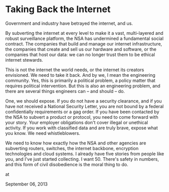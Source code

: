 # Taking Back the Internet
Government and industry have betrayed the internet, and us.

By subverting the internet at every level to make it a vast, multi-layered and robust surveillance platform, the NSA has undermined a fundamental social contract. The companies that build and manage our internet infrastructure, the companies that create and sell us our hardware and software, or the companies that host our data: we can no longer trust them to be ethical internet stewards.

This is not the internet the world needs, or the internet its creators envisioned. We need to take it back. And by we, I mean the engineering community. Yes, this is primarily a political problem, a policy matter that requires political intervention. But this is also an engineering problem, and there are several things engineers can – and should – do.

One, we should expose. If you do not have a security clearance, and if you have not received a National Security Letter, you are not bound by a federal confidentially requirements or a gag order. If you have been contacted by the NSA to subvert a product or protocol, you need to come forward with your story. Your employer obligations don't cover illegal or unethical activity. If you work with classified data and are truly brave, expose what you know. We need whistleblowers.

We need to know how exactly how the NSA and other agencies are subverting routers, switches, the internet backbone, encryption technologies and cloud systems. I already have five stories from people like you, and I've just started collecting. I want 50. There's safety in numbers, and this form of civil disobedience is the moral thing to do.








at

September 06, 2013















